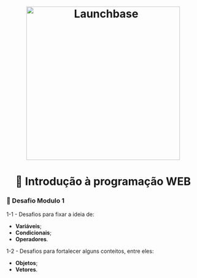 <h1 align="center">
    <img alt="Launchbase" src="https://storage.googleapis.com/golden-wind/bootcamp-launchbase/logo.png" width="400px" />
</h1>


<h1 align="center">🎯 Introdução à programação WEB</h1>


### 🚀 Desafio Modulo 1

1-1 - Desafios para fixar a ideia de:
- __Variáveis__;
- __Condicionais__;
- __Operadores__.


1-2 - Desafios para fortalecer alguns conteitos, entre eles:
- __Objetos__;
- __Vetores__.
